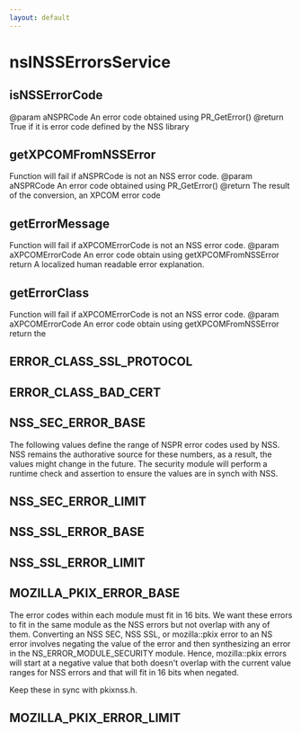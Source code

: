 ```yaml
---
layout: default
---
```


# nsINSSErrorsService #

## isNSSErrorCode ##

 @param aNSPRCode An error code obtained using PR_GetError()
 @return True if it is error code defined by the NSS library


## getXPCOMFromNSSError ##

 Function will fail if aNSPRCode is not an NSS error code.
 @param aNSPRCode An error code obtained using PR_GetError()
 @return The result of the conversion, an XPCOM error code


## getErrorMessage ##

 Function will fail if aXPCOMErrorCode is not an NSS error code.
 @param aXPCOMErrorCode An error code obtain using getXPCOMFromNSSError
 return A localized human readable error explanation.


## getErrorClass ##

 Function will fail if aXPCOMErrorCode is not an NSS error code.
 @param aXPCOMErrorCode An error code obtain using getXPCOMFromNSSError
 return the 


## ERROR_CLASS_SSL_PROTOCOL ##

## ERROR_CLASS_BAD_CERT ##

## NSS_SEC_ERROR_BASE ##

 The following values define the range of NSPR error codes used by NSS.
 NSS remains the authorative source for these numbers, as a result,
 the values might change in the future.
 The security module will perform a runtime check and assertion
 to ensure the values are in synch with NSS.


## NSS_SEC_ERROR_LIMIT ##

## NSS_SSL_ERROR_BASE ##

## NSS_SSL_ERROR_LIMIT ##

## MOZILLA_PKIX_ERROR_BASE ##

The error codes within each module must fit in 16 bits. We want these
errors to fit in the same module as the NSS errors but not overlap with
any of them. Converting an NSS SEC, NSS SSL, or mozilla::pkix error to
an NS error involves negating the value of the error and then
synthesizing an error in the NS_ERROR_MODULE_SECURITY module. Hence,
mozilla::pkix errors will start at a negative value that both doesn't
overlap with the current value ranges for NSS errors and that will fit
in 16 bits when negated.

Keep these in sync with pkixnss.h.


## MOZILLA_PKIX_ERROR_LIMIT ##
